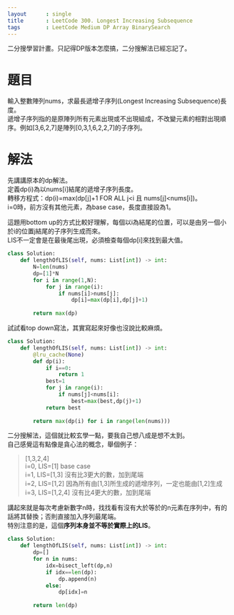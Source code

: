 ```yaml
---
layout      : single
title       : LeetCode 300. Longest Increasing Subsequence
tags 		: LeetCode Medium DP Array BinarySearch
---
```

二分搜學習計畫。只記得DP版本怎麼搞，二分搜解法已經忘記了。

# 題目
輸入整數陣列nums，求最長遞增子序列(Longest Increasing Subsequence)長度。  
遞增子序列指的是原陣列所有元素出現或不出現組成，不改變元素的相對出現順序。例如[3,6,2,7]是陣列[0,3,1,6,2,2,7]的子序列。

# 解法
先講講原本的dp解法。  
定義dp(i)為以nums[i]結尾的遞增子序列長度。  
轉移方程式：dp(i)=max(dp[j]+1 FOR ALL j<i 且 nums[j]<nums[i])。  
i=0時，前方沒有其他元素，為base case，長度直接設為1。  

這題用bottom up的方式比較好理解，每個以i為結尾的位置，可以是由另一個小於i的位置j結尾的子序列生成而來。  
LIS不一定會是在最後尾出現，必須檢查每個dp[i]來找到最大值。

```python
class Solution:
    def lengthOfLIS(self, nums: List[int]) -> int:
        N=len(nums)
        dp=[1]*N
        for i in range(1,N):
            for j in range(i):
                if nums[i]>nums[j]:
                    dp[i]=max(dp[i],dp[j]+1)
                    
        return max(dp)
```

試試看top down寫法，其實寫起來好像也沒說比較麻煩。

```python
class Solution:
    def lengthOfLIS(self, nums: List[int]) -> int:
        @lru_cache(None)
        def dp(i):
            if i==0:
                return 1
            best=1
            for j in range(i):
                if nums[j]<nums[i]:
                    best=max(best,dp(j)+1)
            return best
                    
        return max(dp(i) for i in range(len(nums)))
```

二分搜解法，這個就比較玄學一點，要我自己想八成是想不太到。  
自己感覺這有點像是貪心法的概念，舉個例子：  
> [1,3,2,4]  
> i=0, LIS=[1] base case   
> i=1, LIS=[1,3] 沒有比3更大的數，加到尾端  
> i=2, LIS=[1,2] 因為所有由[1,3]所生成的遞增序列，一定也能由[1,2]生成  
> i=3, LIS=[1,2,4] 沒有比4更大的數，加到尾端  

講起來就是每次考慮新數字n時，找找看有沒有大於等於的n元素在序列中，有的話將其替換；否則直接加入序列最尾端。  
特別注意的是，這個**序列本身並不等於實際上的LIS**。  

```python
class Solution:
    def lengthOfLIS(self, nums: List[int]) -> int:
        dp=[]
        for n in nums:
            idx=bisect_left(dp,n)
            if idx==len(dp):
                dp.append(n)
            else:
                dp[idx]=n
                
        return len(dp)
```

